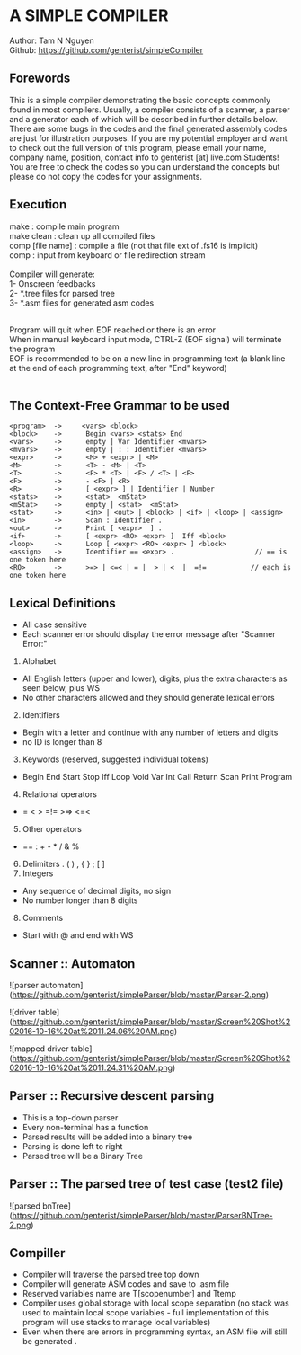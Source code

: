 # A SIMPLE COMPILER
Author: Tam N Nguyen<br/>
Github: https://github.com/genterist/simpleCompiler
<br/>
## Forewords
This is a simple compiler demonstrating the basic concepts commonly found in most compilers. Usually, a compiler consists of a scanner, a parser and a generator each of which will be described in further details below.
There are some bugs in the codes and the final generated assembly codes are just for illustration purposes. If you are my potential employer and want to check out the full version of this program, please email your name, company name, position, contact info to genterist [at] live.com
Students! You are free to check the codes so you can understand the concepts but please do not copy the codes for your assignments.

## Execution
make : compile main program<br/>
make clean : clean up all compiled files<br/>
comp [file name] : compile a file (not that file ext of .fs16 is implicit)<br/>
comp : input from keyboard or file redirection stream<br/>
<br/>
Compiler will generate:<br/>
1- Onscreen feedbacks<br/>
2- *.tree files for parsed tree<br/>
3- *.asm files for generated asm codes<br/>
<br/>

Program will quit when EOF reached or there is an error<br/>
When in manual keyboard input mode, CTRL-Z (EOF signal) will terminate the program<br/>
EOF is recommended to be on a new line in programming text (a blank line at the end of each programming text, after "End" keyword)<br/>
<br/>
## The Context-Free Grammar to be used
~~~~
<program>  ->     <vars> <block>
<block>    ->      Begin <vars> <stats> End
<vars>     ->      empty | Var Identifier <mvars> 
<mvars>    ->      empty | : : Identifier <mvars>
<expr>     ->      <M> + <expr> | <M>
<M>        ->      <T> - <M> | <T>
<T>        ->      <F> * <T> | <F> / <T> | <F>
<F>        ->      - <F> | <R>
<R>        ->      [ <expr> ] | Identifier | Number   
<stats>    ->      <stat>  <mStat>
<mStat>    ->      empty | <stat>  <mStat>
<stat>     ->      <in> | <out> | <block> | <if> | <loop> | <assign>
<in>       ->      Scan : Identifier .
<out>      ->      Print [ <expr>  ] .
<if>       ->      [ <expr> <RO> <expr> ]  Iff <block>             
<loop>     ->      Loop [ <expr> <RO> <expr> ] <block>
<assign>   ->      Identifier == <expr> .                    // == is one token here
<RO>       ->      >=> | <=< | = |  > | <  |  =!=           // each is one token here
~~~~

## Lexical Definitions
- All case sensitive
- Each scanner error should display the error message after "Scanner Error:"
1. Alphabet
  * All English letters (upper and lower), digits, plus the extra characters as seen below, plus WS
  * No other characters allowed and they should generate lexical errors
2. Identifiers
  * Begin with a letter and continue with any number of letters and digits 
  * no ID is longer than 8
3. Keywords (reserved, suggested individual tokens)
  * Begin End Start Stop Iff Loop Void Var Int Call Return Scan Print Program 
4. Relational operators
  * =  <  >  =!=    >=>  <=<
5. Other operators
  * == :  +  -  *  / & %
6. Delimiters
  . (  ) , { } ; [ ]
7. Integers
  * Any sequence of decimal digits, no sign
  * No number longer than 8 digits
8. Comments
  * Start with @ and end with WS

## Scanner :: Automaton
![parser automaton]
(https://github.com/genterist/simpleParser/blob/master/Parser-2.png)

![driver table]
(https://github.com/genterist/simpleParser/blob/master/Screen%20Shot%202016-10-16%20at%2011.24.06%20AM.png)

![mapped driver table]
(https://github.com/genterist/simpleParser/blob/master/Screen%20Shot%202016-10-16%20at%2011.24.31%20AM.png)

## Parser :: Recursive descent parsing
- This is a top-down parser
- Every non-terminal has a function
- Parsed results will be added into a binary tree
- Parsing is done left to right
- Parsed tree will be a Binary Tree

## Parser :: The parsed tree of test case (test2 file)
![parsed bnTree]
(https://github.com/genterist/simpleParser/blob/master/ParserBNTree-2.png)

## Compiller
- Compiler will traverse the parsed tree top down
- Compiler will generate ASM codes and save to .asm file
- Reserved variables name are T[scopenumber] and Ttemp
- Compiler uses global storage with local scope separation (no stack was used to maintain local scope variables - full implementation of this program will use stacks to manage local variables)
- Even when there are errors in programming syntax, an ASM file will still be generated
.
